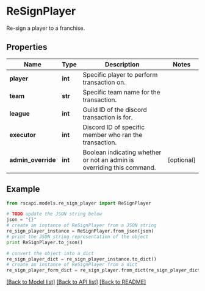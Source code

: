 # ReSignPlayer

Re-sign a player to a franchise.

## Properties
Name | Type | Description | Notes
------------ | ------------- | ------------- | -------------
**player** | **int** | Specific player to perform transaction on. | 
**team** | **str** | Specific team name for the transaction. | 
**league** | **int** | Guild ID of the discord transaction is for. | 
**executor** | **int** | Discord ID of specific member who ran the transaction. | 
**admin_override** | **int** | Boolean indicating whether or not an admin is overriding this command. | [optional] 

## Example

```python
from rscapi.models.re_sign_player import ReSignPlayer

# TODO update the JSON string below
json = "{}"
# create an instance of ReSignPlayer from a JSON string
re_sign_player_instance = ReSignPlayer.from_json(json)
# print the JSON string representation of the object
print ReSignPlayer.to_json()

# convert the object into a dict
re_sign_player_dict = re_sign_player_instance.to_dict()
# create an instance of ReSignPlayer from a dict
re_sign_player_form_dict = re_sign_player.from_dict(re_sign_player_dict)
```
[[Back to Model list]](../README.md#documentation-for-models) [[Back to API list]](../README.md#documentation-for-api-endpoints) [[Back to README]](../README.md)


